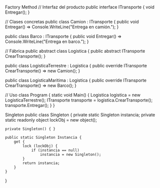 Factory Method
// Interfaz del producto
public interface ITransporte {
    void Entregar();
}

// Clases concretas
public class Camion : ITransporte {
    public void Entregar() => Console.WriteLine("Entrega en camión.");
}

public class Barco : ITransporte {
    public void Entregar() => Console.WriteLine("Entrega en barco.");
}

// Fábrica
public abstract class Logistica {
    public abstract ITransporte CrearTransporte();
}

public class LogisticaTerrestre : Logistica {
    public override ITransporte CrearTransporte() => new Camion();
}

public class LogisticaMaritima : Logistica {
    public override ITransporte CrearTransporte() => new Barco();
}

// Uso
class Program {
    static void Main() {
        Logistica logistica = new LogisticaTerrestre();
        ITransporte transporte = logistica.CrearTransporte();
        transporte.Entregar();
    }
}

Singleton
public class Singleton {
    private static Singleton instancia;
    private static readonly object lockObj = new object();

    private Singleton() { }

    public static Singleton Instancia {
        get {
            lock (lockObj) {
                if (instancia == null)
                    instancia = new Singleton();
            }
            return instancia;
        }
    }
}

